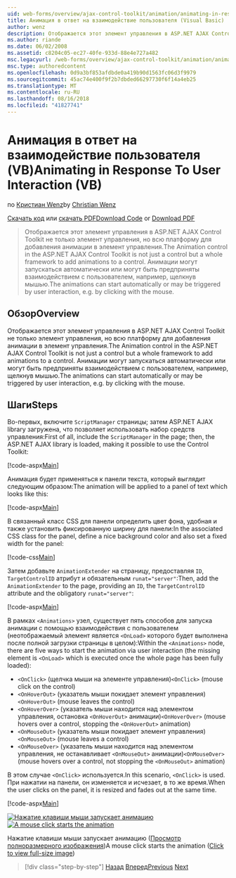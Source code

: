 ```yaml
---
uid: web-forms/overview/ajax-control-toolkit/animation/animating-in-response-to-user-interaction-vb
title: Анимация в ответ на взаимодействие пользователя (Visual Basic) | Документация Майкрософт
author: wenz
description: Отображается этот элемент управления в ASP.NET AJAX Control Toolkit не только элемент управления, но всю платформу для добавления анимации в элемент управления. Анимацию можно star...
ms.author: riande
ms.date: 06/02/2008
ms.assetid: c8204c05-ec27-40fe-933d-88e4e727a482
msc.legacyurl: /web-forms/overview/ajax-control-toolkit/animation/animating-in-response-to-user-interaction-vb
msc.type: authoredcontent
ms.openlocfilehash: 0d9a3bf853afdbde0a419b90d1563fc06d3f9979
ms.sourcegitcommit: 45ac74e400f9f2b7dbded66297730f6f14a4eb25
ms.translationtype: MT
ms.contentlocale: ru-RU
ms.lasthandoff: 08/16/2018
ms.locfileid: "41827741"
---
```

<a name="animating-in-response-to-user-interaction-vb"></a><span data-ttu-id="9e999-104">Анимация в ответ на взаимодействие пользователя (VB)</span><span class="sxs-lookup"><span data-stu-id="9e999-104">Animating in Response To User Interaction (VB)</span></span>
====================
<span data-ttu-id="9e999-105">по [Кристиан Wenz](https://github.com/wenz)</span><span class="sxs-lookup"><span data-stu-id="9e999-105">by [Christian Wenz](https://github.com/wenz)</span></span>

<span data-ttu-id="9e999-106">[Скачать код](http://download.microsoft.com/download/f/9/a/f9a26acd-8df4-4484-8a18-199e4598f411/Animation6.vb.zip) или [скачать PDF](http://download.microsoft.com/download/6/7/1/6718d452-ff89-4d3f-a90e-c74ec2d636a3/animation6VB.pdf)</span><span class="sxs-lookup"><span data-stu-id="9e999-106">[Download Code](http://download.microsoft.com/download/f/9/a/f9a26acd-8df4-4484-8a18-199e4598f411/Animation6.vb.zip) or [Download PDF](http://download.microsoft.com/download/6/7/1/6718d452-ff89-4d3f-a90e-c74ec2d636a3/animation6VB.pdf)</span></span>

> <span data-ttu-id="9e999-107">Отображается этот элемент управления в ASP.NET AJAX Control Toolkit не только элемент управления, но всю платформу для добавления анимации в элемент управления.</span><span class="sxs-lookup"><span data-stu-id="9e999-107">The Animation control in the ASP.NET AJAX Control Toolkit is not just a control but a whole framework to add animations to a control.</span></span> <span data-ttu-id="9e999-108">Анимации могут запускаться автоматически или могут быть предприняты взаимодействием с пользователем, например, щелкнув мышью.</span><span class="sxs-lookup"><span data-stu-id="9e999-108">The animations can start automatically or may be triggered by user interaction, e.g. by clicking with the mouse.</span></span>


## <a name="overview"></a><span data-ttu-id="9e999-109">Обзор</span><span class="sxs-lookup"><span data-stu-id="9e999-109">Overview</span></span>

<span data-ttu-id="9e999-110">Отображается этот элемент управления в ASP.NET AJAX Control Toolkit не только элемент управления, но всю платформу для добавления анимации в элемент управления.</span><span class="sxs-lookup"><span data-stu-id="9e999-110">The Animation control in the ASP.NET AJAX Control Toolkit is not just a control but a whole framework to add animations to a control.</span></span> <span data-ttu-id="9e999-111">Анимации могут запускаться автоматически или могут быть предприняты взаимодействием с пользователем, например, щелкнув мышью.</span><span class="sxs-lookup"><span data-stu-id="9e999-111">The animations can start automatically or may be triggered by user interaction, e.g. by clicking with the mouse.</span></span>

## <a name="steps"></a><span data-ttu-id="9e999-112">Шаги</span><span class="sxs-lookup"><span data-stu-id="9e999-112">Steps</span></span>

<span data-ttu-id="9e999-113">Во-первых, включите `ScriptManager` страницы; затем ASP.NET AJAX library загружена, что позволяет использовать набор средств управления:</span><span class="sxs-lookup"><span data-stu-id="9e999-113">First of all, include the `ScriptManager` in the page; then, the ASP.NET AJAX library is loaded, making it possible to use the Control Toolkit:</span></span>

[!code-aspx[Main](animating-in-response-to-user-interaction-vb/samples/sample1.aspx)]

<span data-ttu-id="9e999-114">Анимация будет применяться к панели текста, который выглядит следующим образом:</span><span class="sxs-lookup"><span data-stu-id="9e999-114">The animation will be applied to a panel of text which looks like this:</span></span>

[!code-aspx[Main](animating-in-response-to-user-interaction-vb/samples/sample2.aspx)]

<span data-ttu-id="9e999-115">В связанный класс CSS для панели определить цвет фона, удобная и также установить фиксированную ширину для панели:</span><span class="sxs-lookup"><span data-stu-id="9e999-115">In the associated CSS class for the panel, define a nice background color and also set a fixed width for the panel:</span></span>

[!code-css[Main](animating-in-response-to-user-interaction-vb/samples/sample3.css)]

<span data-ttu-id="9e999-116">Затем добавьте `AnimationExtender` на страницу, предоставляя `ID`, `TargetControlID` атрибут и обязательным `runat="server"`:</span><span class="sxs-lookup"><span data-stu-id="9e999-116">Then, add the `AnimationExtender` to the page, providing an `ID`, the `TargetControlID` attribute and the obligatory `runat="server"`:</span></span>

[!code-aspx[Main](animating-in-response-to-user-interaction-vb/samples/sample4.aspx)]

<span data-ttu-id="9e999-117">В рамках `<Animations>` узел, существует пять способов для запуска анимации с помощью взаимодействия с пользователем (неотображаемый элемент является `<OnLoad>` которого будет выполнена после полной загрузки страницы в целом):</span><span class="sxs-lookup"><span data-stu-id="9e999-117">Within the `<Animations>` node, there are five ways to start the animation via user interaction (the missing element is `<OnLoad>` which is executed once the whole page has been fully loaded):</span></span>

- <span data-ttu-id="9e999-118">`<OnClick>` (щелчка мыши на элементе управления)</span><span class="sxs-lookup"><span data-stu-id="9e999-118">`<OnClick>` (mouse click on the control)</span></span>
- <span data-ttu-id="9e999-119">`<OnHoverOut>` (указатель мыши покидает элемент управления)</span><span class="sxs-lookup"><span data-stu-id="9e999-119">`<OnHoverOut>` (mouse leaves the control)</span></span>
- <span data-ttu-id="9e999-120">`<OnHoverOver>` (указатель мыши находится над элементом управления, остановка `<OnHoverOut>` анимации)</span><span class="sxs-lookup"><span data-stu-id="9e999-120">`<OnHoverOver>` (mouse hovers over a control, stopping the `<OnHoverOut>` animation)</span></span>
- <span data-ttu-id="9e999-121">`<OnMouseOut>` (указатель мыши покидает элемент управления)</span><span class="sxs-lookup"><span data-stu-id="9e999-121">`<OnMouseOut>` (mouse leaves a control)</span></span>
- <span data-ttu-id="9e999-122">`<OnMouseOver>` (указатель мыши находится над элементом управления, не останавливает `<OnMouseOut>` анимации)</span><span class="sxs-lookup"><span data-stu-id="9e999-122">`<OnMouseOver>` (mouse hovers over a control, not stopping the `<OnMouseOut>` animation)</span></span>

<span data-ttu-id="9e999-123">В этом случае `<OnClick>` используется.</span><span class="sxs-lookup"><span data-stu-id="9e999-123">In this scenario, `<OnClick>` is used.</span></span> <span data-ttu-id="9e999-124">При нажатии на панели, он изменяется и исчезает, в то же время.</span><span class="sxs-lookup"><span data-stu-id="9e999-124">When the user clicks on the panel, it is resized and fades out at the same time.</span></span>

[!code-aspx[Main](animating-in-response-to-user-interaction-vb/samples/sample5.aspx)]


<span data-ttu-id="9e999-125">[![Нажатие клавиши мыши запускает анимацию](animating-in-response-to-user-interaction-vb/_static/image2.png)](animating-in-response-to-user-interaction-vb/_static/image1.png)</span><span class="sxs-lookup"><span data-stu-id="9e999-125">[![A mouse click starts the animation](animating-in-response-to-user-interaction-vb/_static/image2.png)](animating-in-response-to-user-interaction-vb/_static/image1.png)</span></span>

<span data-ttu-id="9e999-126">Нажатие клавиши мыши запускает анимацию ([Просмотр полноразмерного изображения](animating-in-response-to-user-interaction-vb/_static/image3.png))</span><span class="sxs-lookup"><span data-stu-id="9e999-126">A mouse click starts the animation ([Click to view full-size image](animating-in-response-to-user-interaction-vb/_static/image3.png))</span></span>

> [!div class="step-by-step"]
> <span data-ttu-id="9e999-127">[Назад](picking-one-animation-out-of-a-list-vb.md)
> [Вперед](disabling-actions-during-animation-vb.md)</span><span class="sxs-lookup"><span data-stu-id="9e999-127">[Previous](picking-one-animation-out-of-a-list-vb.md)
[Next](disabling-actions-during-animation-vb.md)</span></span>
